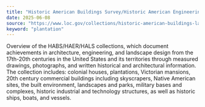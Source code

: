 ```yaml
---
title: "Historic American Buildings Survey/Historic American Engineering Record/Historic American Landscapes Survey"
date: 2025-06-08
source: "https://www.loc.gov/collections/historic-american-buildings-landscapes-and-engineering-records/about-this-collection/"
keyword: "plantation"
---
```


Overview of the HABS/HAER/HALS collections, which document achievements in architecture, engineering, and landscape design from the 17th-20th centuries in the United States and its territories through measured drawings, photographs, and written historical and architectural information. The collection includes: colonial houses, plantations, Victorian mansions, 20th century commercial buildings including skyscrapers, Native American sites, the built environment, landscapes and parks, military bases and complexes, historic industrial and technology structures, as well as historic ships, boats, and vessels.

